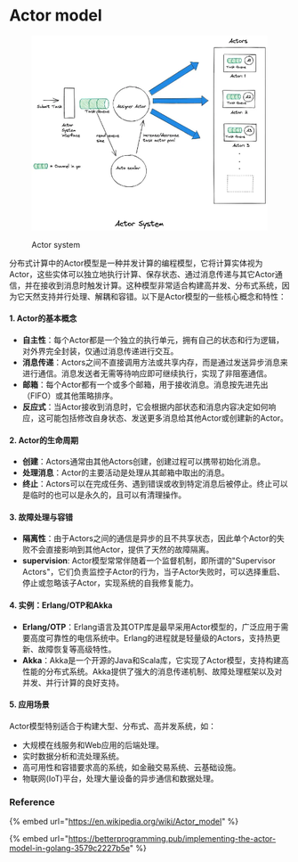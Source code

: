# Actor model

<figure><img src="../.gitbook/assets/image (29).png" alt=""><figcaption><p>Actor system</p></figcaption></figure>

分布式计算中的Actor模型是一种并发计算的编程模型，它将计算实体视为Actor，这些实体可以独立地执行计算、保存状态、通过消息传递与其它Actor通信，并在接收到消息时触发计算。这种模型非常适合构建高并发、分布式系统，因为它天然支持并行处理、解耦和容错。以下是Actor模型的一些核心概念和特性：

#### 1. **Actor的基本概念**

* **自主性**：每个Actor都是一个独立的执行单元，拥有自己的状态和行为逻辑，对外界完全封装，仅通过消息传递进行交互。
* **消息传递**：Actors之间不直接调用方法或共享内存，而是通过发送异步消息来进行通信。消息发送者无需等待响应即可继续执行，实现了非阻塞通信。
* **邮箱**：每个Actor都有一个或多个邮箱，用于接收消息。消息按先进先出（FIFO）或其他策略排序。
* **反应式**：当Actor接收到消息时，它会根据内部状态和消息内容决定如何响应，这可能包括修改自身状态、发送更多消息给其他Actor或创建新的Actor。

#### 2. **Actor的生命周期**

* **创建**：Actors通常由其他Actors创建，创建过程可以携带初始化消息。
* **处理消息**：Actor的主要活动是处理从其邮箱中取出的消息。
* **终止**：Actors可以在完成任务、遇到错误或收到特定消息后被停止。终止可以是临时的也可以是永久的，且可以有清理操作。

#### 3. **故障处理与容错**

* **隔离性**：由于Actors之间的通信是异步的且不共享状态，因此单个Actor的失败不会直接影响到其他Actor，提供了天然的故障隔离。
* **supervision**: Actor模型常常伴随着一个监督机制，即所谓的"Supervisor Actors"，它们负责监控子Actor的行为，当子Actor失败时，可以选择重启、停止或忽略该子Actor，实现系统的自我修复能力。

#### 4. **实例：Erlang/OTP和Akka**

* **Erlang/OTP**：Erlang语言及其OTP库是最早采用Actor模型的，广泛应用于需要高度可靠性的电信系统中。Erlang的进程就是轻量级的Actors，支持热更新、故障恢复等高级特性。
* **Akka**：Akka是一个开源的Java和Scala库，它实现了Actor模型，支持构建高性能的分布式系统。Akka提供了强大的消息传递机制、故障处理框架以及对并发、并行计算的良好支持。

#### 5. **应用场景**

Actor模型特别适合于构建大型、分布式、高并发系统，如：

* 大规模在线服务和Web应用的后端处理。
* 实时数据分析和流处理系统。
* 高可用性和容错要求高的系统，如金融交易系统、云基础设施。
* 物联网(IoT)平台，处理大量设备的异步通信和数据处理。

### Reference

{% embed url="https://en.wikipedia.org/wiki/Actor_model" %}

{% embed url="https://betterprogramming.pub/implementing-the-actor-model-in-golang-3579c2227b5e" %}
